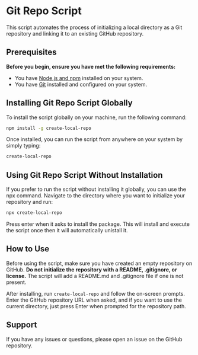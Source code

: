 # Git Repo Script

This script automates the process of initializing a local directory as a Git repository and linking it to an existing GitHub repository.

## Prerequisites

**Before you begin, ensure you have met the following requirements:**

- You have [Node.js and npm](https://nodejs.org/) installed on your system.
- You have [Git](https://git-scm.com/) installed and configured on your system.

## Installing Git Repo Script Globally

To install the script globally on your machine, run the following command:

```sh
npm install -g create-local-repo
```

Once installed, you can run the script from anywhere on your system by simply typing:

```sh
create-local-repo
```

## Using Git Repo Script Without Installation

If you prefer to run the script without installing it globally, you can use the npx command. Navigate to the directory where you want to initialize your repository and run:

```sh
npx create-local-repo
```

Press enter when it asks to install the package. This will install and execute the script once then it will automatically unistall it.

## How to Use

Before using the script, make sure you have created an empty repository on GitHub. **Do not initialize the repository with a README, .gitignore, or license.** The script will add a README.md and .gitignore file if one is not present.

After installing, run `create-local-repo` and follow the on-screen prompts. Enter the GitHub repository URL when asked, and if you want to use the current directory, just press Enter when prompted for the repository path.

## Support

If you have any issues or questions, please open an issue on the GitHub repository.

